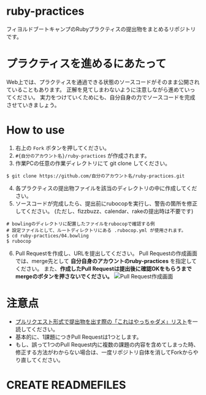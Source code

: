 # ruby-practices

フィヨルドブートキャンプのRubyプラクティスの提出物をまとめるリポジトリです。

# プラクティスを進めるにあたって

Web上では、プラクティスを通過できる状態のソースコードがそのまま公開されていることもあります。
正解を見てしまわないように注意しながら進めていってください。
実力をつけていくためにも、自分自身の力でソースコードを完成させていきましょう。

# How to use

1. 右上の `Fork` ボタンを押してください。
2. `#{自分のアカウント名}/ruby-practices` が作成されます。
3. 作業PCの任意の作業ディレクトリにて git clone してください。

```
$ git clone https://github.com/自分のアカウント名/ruby-practices.git
```

4. 各プラクティスの提出物ファイルを該当のディレクトリの中に作成してください。
5. ソースコードが完成したら、提出前にrubocopを実行し、警告の箇所を修正してください。
(ただし、fizzbuzz、calendar、rakeの提出時は不要です)

```
# bowlingのディレクトリに配置したファイルをrubocopで確認する例
# 設定ファイルとして、ルートディレクトリにある .rubocop.yml が使用されます。
$ cd ruby-practices/04.bowling
$ rubocop
```

6. Pull Requestを作成し、URLを提出してください。
Pull Requestの作成画面では、merge先として **自分自身のアカウントのruby-practices** を指定してください。
また、**作成したPull Requestは提出後に確認OKをもらうまでmergeのボタンを押さないでください。**
![Pull Request作成画面](https://user-images.githubusercontent.com/2603449/99864665-0c145c00-2be8-11eb-8501-14bd484529f2.png)

# 注意点

- [プルリクエスト形式で提出物を出す際の「これはやっちゃダメ」リスト](https://bootcamp.fjord.jp/pages/317)を一読してください。
- 基本的に、1課題につきPull Requestは1つとします。
- もし、誤って1つのPull Request内に複数の課題の内容を含めてしまった時、修正する方法がわからない場合は、一度リポジトリ自体を消してForkからやり直してください。
# CREATE READMEFILES
